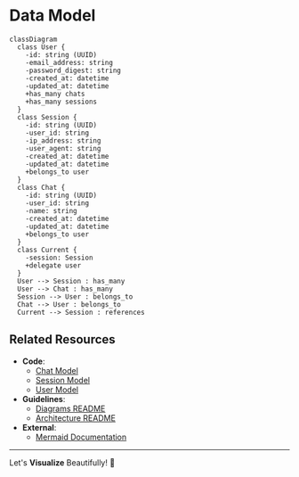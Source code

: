 <!--
---
title: "Data Model"
description: "Mermaid class diagram illustrating the application's data model and relationships"
updated: "2025-05-15 10:26:00"
status: "Done 🤎"
contributors:
  - username: aindy
    ai: false
  - username: cursor-anthropic-claude-3-7-sonnet
    ai: true
pillar: "Architecture"
tags: ["diagram", "data-model", "database", "models", "relationships"]
related_docs:
  - path: "/docs/testing/README.md"
  - path: "/docs/diagrams/app-architecture.md"
  - path: "/docs/architecture/README.md"
---
-->

# Data Model

```mermaid
classDiagram
  class User {
    -id: string (UUID)
    -email_address: string
    -password_digest: string
    -created_at: datetime
    -updated_at: datetime
    +has_many chats
    +has_many sessions
  }
  class Session {
    -id: string (UUID)
    -user_id: string
    -ip_address: string
    -user_agent: string
    -created_at: datetime
    -updated_at: datetime
    +belongs_to user
  }
  class Chat {
    -id: string (UUID)
    -user_id: string
    -name: string
    -created_at: datetime
    -updated_at: datetime
    +belongs_to user
  }
  class Current {
    -session: Session
    +delegate user
  }
  User --> Session : has_many
  User --> Chat : has_many
  Session --> User : belongs_to
  Chat --> User : belongs_to
  Current --> Session : references
```

## Related Resources

- **Code**:
  - [Chat Model](/app/models/chat.rb)
  - [Session Model](/app/models/session.rb)
  - [User Model](/app/models/user.rb)
- **Guidelines**:
  - [Diagrams README](/docs/diagrams/README.md)
  - [Architecture README](/docs/architecture/README.md)
- **External**:
  - [Mermaid Documentation](https://mermaid-js.github.io/mermaid/)

---

Let's **Visualize** Beautifully! 🧡
